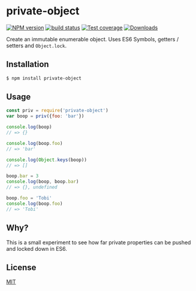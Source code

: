 # private-object
[![NPM version][npm-image]][npm-url]
[![build status][travis-image]][travis-url]
[![Test coverage][coveralls-image]][coveralls-url]
[![Downloads][downloads-image]][downloads-url]

Create an immutable enumerable object. Uses ES6 Symbols, getters / setters and
`Object.lock`.

## Installation
```bash
$ npm install private-object
```

## Usage
```js
const priv = require('private-object')
var boop = priv({foo: 'bar'})

console.log(boop)
// => {}

console.log(boop.foo)
// => 'bar'

console.log(Object.keys(boop))
// => []

boop.bar = 3
console.log(boop, boop.bar)
// => {}, undefined

boop.foo = 'Tobi'
console.log(boop.foo)
// => 'Tobi'
```

## Why?
This is a small experiment to see how far private properties can be pushed and
locked down in ES6.

## License
[MIT](https://tldrlegal.com/license/mit-license)

[npm-image]: https://img.shields.io/npm/v/private-object.svg?style=flat-square
[npm-url]: https://npmjs.org/package/private-object
[travis-image]: https://img.shields.io/travis/yoshuawuyts/private-object.svg?style=flat-square
[travis-url]: https://travis-ci.org/yoshuawuyts/private-object
[coveralls-image]: https://img.shields.io/coveralls/yoshuawuyts/private-object.svg?style=flat-square
[coveralls-url]: https://coveralls.io/r/yoshuawuyts/private-object?branch=master
[downloads-image]: http://img.shields.io/npm/dm/private-object.svg?style=flat-square
[downloads-url]: https://npmjs.org/package/private-object
